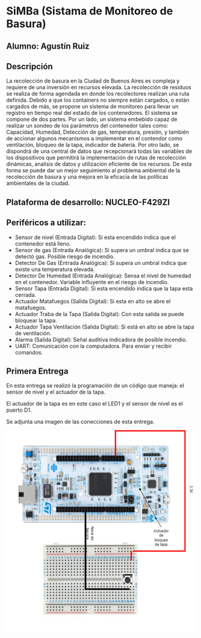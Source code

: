 # SiMBa (Sistama de Monitoreo de Basura)

## Alumno: Agustín Ruiz
## Descripción
La recolección de basura en la Ciudad de Buenos Aires es compleja y requiere de una inversión en recursos elevada. 
La recolección de residuos se realiza de forma agendada en donde los recolectores realizan una ruta definida. 
Debido a que los containers no siempre están cargados, o están cargados de más, se propone un sistema de monitoreo para llevar un registro en tiempo real del estado de los contenedores. 
El sistema se compone de dos partes. Por un lado, un sistema embebido capaz de realizar un sondeo de los parámetros del contenedor tales como: Capacidad, Humedad, Detección de gas, temperatura, presión, y también de accionar algunos mecanismos a implementar en el contendor como ventilación, bloqueo de la tapa, indicador de bateria. 
Por otro lado, se dispondrá de una central de datos que recepcionará todas las variables de los dispositivos que permitirá la implementación de rutas de recolección dinámicas, analisis de datos y utilización eficiente de los recursos. 
De esta forma se puede dar un mejor seguimiento al problema ambiental de la recolección de basura y una mejora en la eficacia de las políticas ambientales de la ciudad. 
## Plataforma de desarrollo:  NUCLEO-F429ZI
## Periféricos a utilizar: 
  - Sensor de nivel (Entrada Digital): Si esta encendido indica que el contenedor está lleno.
  - Sensor de gas (Entrada Analógica): Si supera un umbral indica que se detectó gas. Posible riesgo de incendio.
  - Detector De Gas (Entrada Analógica): Si supera un umbral indica que existe una temperatura elevada.
  - Detector De Humedad (Entrada Analógica): Sensa el nivel de humedad en el contenedor. Variable influyente en el riesgo de incendio. 
  - Sensor Tapa (Entrada Digital): Si esta encendido indica que la tapa esta cerrada.
  - Actuador Matafuegos (Salida Digital): Si esta en alto se abre el matafuegos.
  - Actuador Traba de la Tapa (Salida Digital): Con esta salida se puede bloquear la tapa.  
  - Actuador Tapa Ventilación (Salida Digital): Si está en alto se abre la tapa de ventilación.
  - Alarma (Salida Digital): Señal auditiva indicadora de posible incendio. 
  - UART: Comunicación con la computadora. Para enviar y recibir comandos. 

## Primera Entrega
En esta entrega se realizó la programación de un código que maneja: el sensor de nivel y el actuador de la tapa. 

El actuador de la tapa es en este caso el LED1 y el sensor de nivel es el puerto D1. 

Se adjunta una imagen de las conecciones de esta entrega. 

![Diagrama de conexiones]( ./Images/Conecciones.png "Un push button como sensor de nivel, el LED1 como el actuador de la traba de la tapa")
